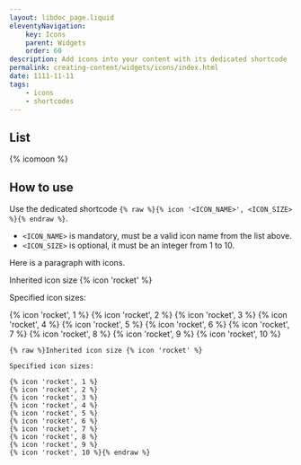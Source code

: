 ```yaml
---
layout: libdoc_page.liquid
eleventyNavigation:
    key: Icons
    parent: Widgets
    order: 60
description: Add icons into your content with its dedicated shortcode
permalink: creating-content/widgets/icons/index.html
date: 1111-11-11
tags:
    - icons
    - shortcodes
---
```

## List

{% icomoon %}

## How to use

Use the dedicated shortcode `{% raw %}{% icon '<ICON_NAME>', <ICON_SIZE> %}{% endraw %}`.

* `<ICON_NAME>` is mandatory, must be a valid icon name from the list above.
* `<ICON_SIZE>` is optional, it must be an integer from 1 to 10. 

Here is a paragraph with icons.

Inherited icon size {% icon 'rocket' %}

Specified icon sizes:

{% icon 'rocket', 1 %}
{% icon 'rocket', 2 %}
{% icon 'rocket', 3 %}
{% icon 'rocket', 4 %}
{% icon 'rocket', 5 %}
{% icon 'rocket', 6 %}
{% icon 'rocket', 7 %}
{% icon 'rocket', 8 %}
{% icon 'rocket', 9 %}
{% icon 'rocket', 10 %}

```liquid
{% raw %}Inherited icon size {% icon 'rocket' %}

Specified icon sizes:

{% icon 'rocket', 1 %}
{% icon 'rocket', 2 %}
{% icon 'rocket', 3 %}
{% icon 'rocket', 4 %}
{% icon 'rocket', 5 %}
{% icon 'rocket', 6 %}
{% icon 'rocket', 7 %}
{% icon 'rocket', 8 %}
{% icon 'rocket', 9 %}
{% icon 'rocket', 10 %}{% endraw %}
```